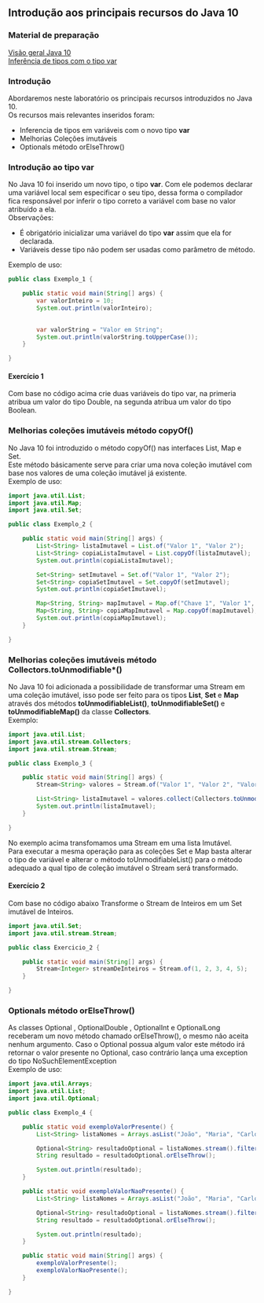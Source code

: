 ## Introdução aos principais recursos do Java 10

### Material de preparação
[Visão geral Java 10](https://www.baeldung.com/java-10-overview)<br/>
[Inferência de tipos com o tipo var](https://www.baeldung.com/java-10-local-variable-type-inference)<br/>

### Introdução
Abordaremos neste laboratório os principais recursos introduzidos no Java 10.<br/>
Os recursos mais relevantes inseridos foram:
 * Inferencia de tipos em variáveis com o novo tipo **var**
 * Melhorias Coleções imutáveis
 * Optionals método orElseThrow()
 
### Introdução ao tipo var
No Java 10 foi inserido um novo tipo, o tipo **var**.
Com ele podemos declarar uma variável local sem especificar o seu tipo, dessa forma o compilador fica responsável por inferir o tipo correto a variável 
com base no valor atribuído a ela.<br/>
Observações: 
 * É obrigatório inicializar uma variável do tipo **var** assim que ela for declarada.
 * Variáveis desse tipo não podem ser usadas como parâmetro de método.

Exemplo de uso:
```java
public class Exemplo_1 {

    public static void main(String[] args) {
        var valorInteiro = 10;
        System.out.println(valorInteiro);
        

        var valorString = "Valor em String";
        System.out.println(valorString.toUpperCase());
    }

}
```

#### Exercício 1
Com base no código acima crie duas variáveis do tipo var, na primeria atribua um valor do tipo Double, na segunda atribua um valor do tipo 
Boolean.

### Melhorias coleções imutáveis método copyOf()
No Java 10 foi introduzido o método copyOf() nas interfaces List, Map e Set.<br/>
Este método básicamente serve para criar uma nova coleção imutável com base nos valores de uma coleção imutável já existente.<br/>
Exemplo de uso:
```java
import java.util.List;
import java.util.Map;
import java.util.Set;

public class Exemplo_2 {

    public static void main(String[] args) {
        List<String> listaImutavel = List.of("Valor 1", "Valor 2");
        List<String> copiaListaImutavel = List.copyOf(listaImutavel);
        System.out.println(copiaListaImutavel);

        Set<String> setImutavel = Set.of("Valor 1", "Valor 2");
        Set<String> copiaSetImutavel = Set.copyOf(setImutavel);
        System.out.println(copiaSetImutavel);

        Map<String, String> mapImutavel = Map.of("Chave 1", "Valor 1", "Chave 2", "Valor 2");
        Map<String, String> copiaMapImutavel = Map.copyOf(mapImutavel);
        System.out.println(copiaMapImutavel);
    }

}
```

### Melhorias coleções imutáveis método Collectors.toUnmodifiable*()
No Java 10 foi adicionada a possibilidade de transformar uma Stream em uma coleção imutável, isso pode ser feito para os tipos **List**, **Set** e **Map** 
através dos métodos **toUnmodifiableList()**, **toUnmodifiableSet()** e **toUnmodifiableMap()** da classe **Collectors**.<br/>
Exemplo:
```java
import java.util.List;
import java.util.stream.Collectors;
import java.util.stream.Stream;

public class Exemplo_3 {

    public static void main(String[] args) {
        Stream<String> valores = Stream.of("Valor 1", "Valor 2", "Valor 3");

        List<String> listaImutavel = valores.collect(Collectors.toUnmodifiableList());
        System.out.println(listaImutavel);
    }

}
```
No exemplo acima transfomamos uma Stream em uma lista Imutável.<br/>
Para executar a mesma operação para as coleções Set e Map basta alterar o tipo de variável e alterar o método toUnmodifiableList() para o método 
adequado a qual tipo de coleção imutável o Stream será transformado.

#### Exercício 2
Com base no código abaixo Transforme o Stream de Inteiros em um Set imutável de Inteiros.
```java
import java.util.Set;
import java.util.stream.Stream;

public class Exercicio_2 {

    public static void main(String[] args) {
        Stream<Integer> streamDeInteiros = Stream.of(1, 2, 3, 4, 5);
    }

}
```

### Optionals método orElseThrow()
As classes Optional , OptionalDouble , OptionalInt e OptionalLong receberam um novo método chamado orElseThrow(), o mesmo não aceita nenhum argumento.
Caso o Optional possua algum valor este método irá retornar o valor presente no Optional, caso contrário lança uma exception do tipo NoSuchElementException<br/>
Exemplo de uso:
```java
import java.util.Arrays;
import java.util.List;
import java.util.Optional;

public class Exemplo_4 {

    public static void exemploValorPresente() {
        List<String> listaNomes = Arrays.asList("João", "Maria", "Carlos", "Elsa", "Roberto");

        Optional<String> resultadoOptional = listaNomes.stream().filter(n -> n.equals("Elsa")).findFirst();
        String resultado = resultadoOptional.orElseThrow();

        System.out.println(resultado);
    }

    public static void exemploValorNaoPresente() {
        List<String> listaNomes = Arrays.asList("João", "Maria", "Carlos", "Elsa", "Roberto");

        Optional<String> resultadoOptional = listaNomes.stream().filter(n -> n.equals("Jurema")).findFirst();
        String resultado = resultadoOptional.orElseThrow();

        System.out.println(resultado);
    }

    public static void main(String[] args) {
        exemploValorPresente();
        exemploValorNaoPresente();
    }

}
```


